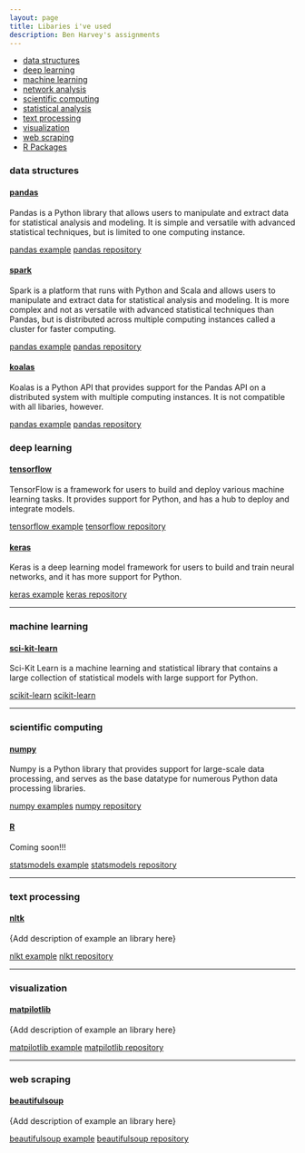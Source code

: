 ```yaml
---
layout: page
title: Libaries i've used
description: Ben Harvey's assignments
---
```


<div class="navbar">
    <div class="navbar-inner">
        <ul class="nav">
            <li><a href="#datastructures">data structures</a></li>
            <li><a href="#deeplearning">deep learning</a></li>
            <li><a href="#machinelearning">machine learning</a></li>
            <li><a href="#networkanalysis">network analysis</a></li>
            <li><a href="#scientificcomputing">scientific computing</a></li>
            <li><a href="#statisticalanalysis">statistical analysis</a></li>
            <li><a href="#textprocessing">text processing</a></li>
            <li><a href="#visualization">visualization</a></li>
            <li><a href="#webscraping">web scraping</a></li>
            <li><a href="#rpackages">R Packages</a></li>
        </ul>
    </div>
</div>


### <a name="datastructures"></a>data structures
#### <a name="qtl"></a>[pandas](http://www.rqtl.org)
Pandas is a Python library that allows users to manipulate and extract data for statistical analysis and modeling. It is simple and versatile with advanced statistical techniques, but is limited to one computing instance.

[pandas example](http://groups.google.com/group/Rqtl-disc)
[pandas repository](http://groups.google.com/group/Rqtl-disc)

#### <a name="qtl"></a>[spark](http://www.rqtl.org)
Spark is a platform that runs with Python and Scala and allows users to manipulate and extract data for statistical analysis and modeling. It is more complex and not as versatile with advanced statistical techniques than Pandas, but is distributed across multiple computing instances called a cluster for faster computing.

[pandas example](http://groups.google.com/group/Rqtl-disc)
[pandas repository](http://groups.google.com/group/Rqtl-disc)

#### <a name="qtl"></a>[koalas](http://www.rqtl.org)
Koalas is a Python API that provides support for the Pandas API on a distributed system with multiple computing instances. It is not compatible with all libaries, however. 

[pandas example](http://groups.google.com/group/Rqtl-disc)
[pandas repository](http://groups.google.com/group/Rqtl-disc)

### <a name="deeplearning"></a>deep learning
#### <a name="qtl"></a>[tensorflow](http://www.rqtl.org)
TensorFlow is a framework for users to build and deploy various machine learning tasks. It provides support for Python, and has a hub to deploy and integrate models. 

[tensorflow example](http://groups.google.com/group/Rqtl-disc)
[tensorflow repository](http://groups.google.com/group/Rqtl-disc)

#### <a name="qtl"></a>[keras](http://www.rqtl.org)
Keras is a deep learning model framework for users to build and train neural networks, and it has more support for Python. 

[keras example](http://groups.google.com/group/Rqtl-disc)
[keras repository](http://groups.google.com/group/Rqtl-disc)

---

### <a name="machinelearning"></a>machine learning
#### <a name="qtl"></a>[sci-kit-learn](http://www.rqtl.org)
Sci-Kit Learn is a machine learning and statistical library that contains a large collection of statistical models with large support for Python.

[scikit-learn](http://groups.google.com/group/Rqtl-disc)
[scikit-learn](http://groups.google.com/group/Rqtl-disc)

---

### <a name="scientificcomputing"></a>scientific computing
#### <a name="qtl"></a>[numpy](http://www.rqtl.org)
Numpy is a Python library that provides support for large-scale data processing, and serves as the base datatype for numerous Python data processing libraries. 

[numpy examples](http://groups.google.com/group/Rqtl-disc)
[numpy repository](http://groups.google.com/group/Rqtl-disc)

#### <a name="qtl"></a>[R](http://www.rqtl.org)
Coming soon!!!

[statsmodels example](http://groups.google.com/group/Rqtl-disc)
[statsmodels repository](http://groups.google.com/group/Rqtl-disc)


---

### <a name="textprocessing"></a>text processing
#### <a name="qtl"></a>[nltk](http://www.rqtl.org)
{Add description of example an library here}

[nlkt example](http://groups.google.com/group/Rqtl-disc)
[nlkt repository](http://groups.google.com/group/Rqtl-disc)

---

### <a name="visualization"></a>visualization
#### <a name="qtl"></a>[matpilotlib](http://www.rqtl.org)
{Add description of example an library here}

[matpilotlib example](http://groups.google.com/group/Rqtl-disc)
[matpilotlib repository](http://groups.google.com/group/Rqtl-disc)

---

### <a name="webscraping"></a>web scraping
#### <a name="qtl"></a>[beautifulsoup](http://www.rqtl.org)
{Add description of example an library here}

[beautifulsoup example](http://groups.google.com/group/Rqtl-disc)
[beautifulsoup repository](http://groups.google.com/group/Rqtl-disc)
